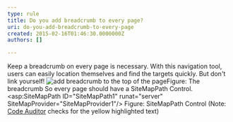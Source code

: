 ```yaml
---
type: rule
title: Do you add breadcrumb to every page?
uri: do-you-add-breadcrumb-to-every-page
created: 2015-02-16T01:46:30.0000000Z
authors: []

---
```


 
Keep a breadcrumb on every page is necessary. With this navigation tool,  users can easily location themselves and find the targets quickly. But  don't link yourself!
 ![add breadcrumb to the top of the page](http&#58;//www.ssw.com.au/SSW/Standards/Rules/Images/WebsiteLayout_Breadcrumb_1.gif)Figure: The breadcrumb
So every page should have a SiteMapPath Control.
&lt;asp:SiteMapPath ID="SiteMapPath1" runat="server" SiteMapProvider="SiteMapProvider1"/&gt; Figure: SiteMapPath Control (Note: <br>      [Code Auditor](http&#58;//www.ssw.com.au/ssw/redirect/ssw/CodeAuditor.htm) checks for the yellow highlighted text)
